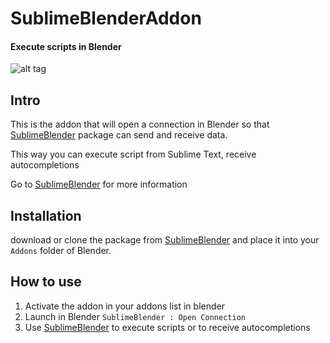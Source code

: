SublimeBlenderAddon
===================
#### Execute scripts in Blender

![alt tag](https://dl.dropboxusercontent.com/u/1652825/code/sublime/sublimeBlender/sublimeBlender_blenderCommand.png)

## Intro
This is the addon that will open a connection in Blender so that [SublimeBlender](https://github.com/svenfraeys/SublimeBlender "SublimeBlender") package can send and receive data.

This way you can execute script from Sublime Text, receive autocompletions
 
Go to [SublimeBlender](https://github.com/svenfraeys/SublimeBlender "SublimeBlender") for more information


## Installation
download or clone the package from [SublimeBlender](https://github.com/svenfraeys/SublimeBlender "SublimeBlender") and place it into your `Addons` folder of Blender.

## How to use
1. Activate the addon in your addons list in blender
2. Launch in Blender `SublimeBlender : Open Connection`
3. Use [SublimeBlender](https://github.com/svenfraeys/SublimeBlender "SublimeBlender") to execute scripts or to receive autocompletions
